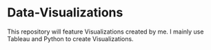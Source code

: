 # Data-Visualizations
This repository will feature Visualizations created by me. I mainly use Tableau and Python to create Visualizations.
